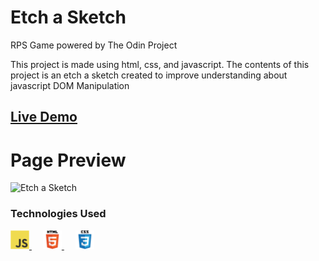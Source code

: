 # Etch a Sketch

RPS Game powered by The Odin Project

This project is made using html, css, and javascript. The contents of this project is an etch a sketch created to improve understanding about javascript DOM Manipulation

## [Live Demo](https://agahafiz04.github.io/etch-a-sketch-odinproject/)

# Page Preview
![Etch a Sketch](https://github.com/agahafiz04/etch-a-sketch-odinproject/assets/139210360/98daea2e-3d43-4f96-9461-454f4b420c91)

### Technologies Used
<a href="https://developer.mozilla.org/en-US/docs/Web/JavaScript" target="_blank" rel="noreferrer"> <img src="https://raw.githubusercontent.com/devicons/devicon/master/icons/javascript/javascript-original.svg" alt="javascript" width="30" height="30"/> </a> &emsp; <a href="https://www.w3.org/html/" target="_blank" rel="noreferrer"> <img src="https://raw.githubusercontent.com/devicons/devicon/master/icons/html5/html5-original-wordmark.svg" alt="html5" width="30" height="30"/> </a> &emsp; <a href="https://www.w3schools.com/css/" target="_blank" rel="noreferrer"> <img src="https://raw.githubusercontent.com/devicons/devicon/master/icons/css3/css3-original-wordmark.svg" alt="css3" width="30" height="30"/> </a>


